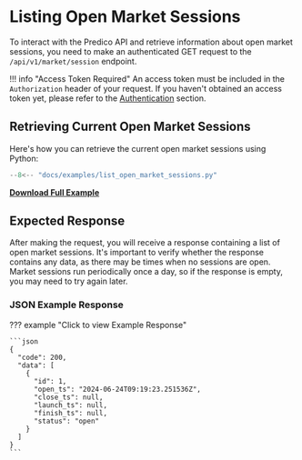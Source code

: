 # Listing Open Market Sessions

To interact with the Predico API and retrieve information about open market sessions, you need to make an authenticated GET request to the `/api/v1/market/session` endpoint.

!!! info "Access Token Required"
    An access token must be included in the `Authorization` header of your request. If you haven't obtained an access token yet, please refer to the [Authentication](authentication.md) section.

## Retrieving Current Open Market Sessions

Here's how you can retrieve the current open market sessions using Python:

```python title="list_open_market_sessions.py"
--8<-- "docs/examples/list_open_market_sessions.py"
```

<a href="../examples/list_open_market_sessions.py" download="list_open_market_sessions.py"><b>Download Full Example</b></a>


## Expected Response

After making the request, you will receive a response containing a list of open market sessions. 
It's important to verify whether the response contains any data, as there may be times when no sessions are open. 
Market sessions run periodically once a day, so if the response is empty, you may need to try again later.


### JSON Example Response 
??? example "Click to view Example Response"

    ```json
    {
      "code": 200,
      "data": [
        {
          "id": 1,
          "open_ts": "2024-06-24T09:19:23.251536Z",
          "close_ts": null,
          "launch_ts": null,
          "finish_ts": null,
          "status": "open"
        }
      ]
    }
    ```